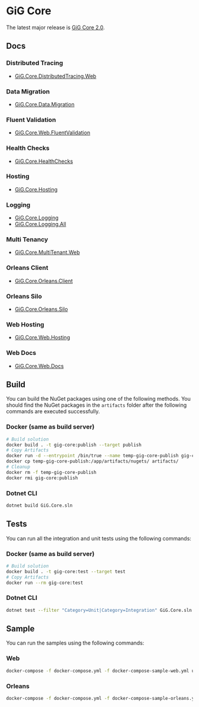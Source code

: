 # GiG Core

The latest major release is [GiG Core 2.0](release-notes/2.0/2.0.0.md).

## Docs

### Distributed Tracing
* [GiG.Core.DistributedTracing.Web](docs/GiG.Core.DistributedTracing.Web.md)

### Data Migration
* [GiG.Core.Data.Migration](docs/GiG.Core.Data.Migration.md)

### Fluent Validation
* [GiG.Core.Web.FluentValidation](docs/GiG.Core.Web.FluentValidation.md)

### Health Checks
* [GiG.Core.HealthChecks](docs/GiG.Core.HealthChecks.md)

### Hosting
* [GiG.Core.Hosting](docs/GiG.Core.Hosting.md)

### Logging
* [GiG.Core.Logging](docs/GiG.Core.Logging.md)
* [GiG.Core.Logging.All](docs/GiG.Core.Logging.All.md)

### Multi Tenancy
* [GiG.Core.MultiTenant.Web](docs/GiG.Core.MultiTenant.Web.md)

### Orleans Client
* [GiG.Core.Orleans.Client](docs/GiG.Core.Orleans.Client.md)

### Orleans Silo
* [GiG.Core.Orleans.Silo](docs/GiG.Core.Orleans.Silo.md)

### Web Hosting
* [GiG.Core.Web.Hosting](docs/GiG.Core.Web.Hosting.md)

### Web Docs
* [GiG.Core.Web.Docs](docs/GiG.Core.Web.Docs.md)


## Build

You can build the NuGet packages using one of the following methods. You should find the NuGet packages in the `artifacts` folder after the following commands are executed successfully.

### Docker (same as build server)

```sh
# Build solution
docker build . -t gig-core:publish --target publish
# Copy Artifacts
docker run -d --entrypoint /bin/true --name temp-gig-core-publish gig-core:publish
docker cp temp-gig-core-publish:/app/artifacts/nugets/ artifacts/
# Cleanup
docker rm -f temp-gig-core-publish
docker rmi gig-core:publish
```

### Dotnet CLI

```sh
dotnet build GiG.Core.sln
```

## Tests

You can run all the integration and unit tests using the following commands:

### Docker (same as build server)

```sh
# Build solution
docker build . -t gig-core:test --target test
# Copy Artifacts
docker run --rm gig-core:test
```

### Dotnet CLI

```sh
dotnet test --filter "Category=Unit|Category=Integration" GiG.Core.sln 
```

## Sample

You can run the samples using the following commands:

### Web

```sh
docker-compose -f docker-compose.yml -f docker-compose-sample-web.yml up --build
```

### Orleans

```sh
docker-compose -f docker-compose.yml -f docker-compose-sample-orleans.yml up --build
```